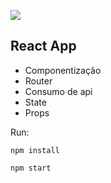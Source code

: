 ![](https://media.giphy.com/media/DNwyoHvLNKLndyBbdH/giphy.gif)


## React App
- Componentização 
- Router 
- Consumo de api 
- State 
- Props

Run:

 `npm install`
 
 `npm start`



